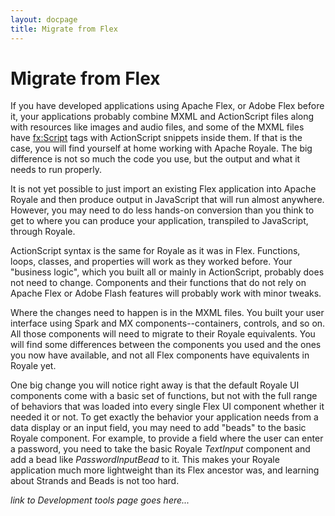 ```yaml
---
layout: docpage
title: Migrate from Flex
---
```

<!-- This is from material created by Peter Ent and modified by Tom Chiverton: https://cwiki.apache.org/confluence/pages/viewpage.action?pageId=34013930 -->
<!-- I have not added links to other pages, or to other sites, yet -->
# Migrate from Flex
If you have developed applications using Apache Flex, or Adobe Flex before it, your applications probably combine MXML and ActionScript files along with resources like images and audio files, and some of the MXML files have <fx:Script> tags with ActionScript snippets inside them. If that is the case, you will find yourself at home working with Apache Royale. The big difference is not so much the code you use, but the output and what it needs to run properly.

It is not yet possible to just import an existing Flex application into Apache Royale and then produce output in JavaScript that will run almost anywhere. However, you may need to do less hands-on conversion than you think to get to where you can produce your application, transpiled to JavaScript, through Royale.

ActionScript syntax is the same for Royale as it was in Flex. Functions, loops, classes, and properties will work as they worked before.
Your "business logic", which you built all or mainly in ActionScript, probably does not need to change. 
Components and their functions that do not rely on Apache Flex or Adobe Flash features will probably work with minor tweaks.

Where the changes need to happen is in the MXML files. You built your user interface using Spark and MX components--containers, controls, and so on. All those components will need to migrate to their Royale equivalents. You will find some differences between the components you used and the ones you now have available, and not all Flex components have equivalents in Royale yet.

One big change you will notice right away is that the default Royale UI components come with a basic set of functions, but not with the full range of behaviors that was loaded into every single Flex UI component whether it needed it or not. To get exactly the behavior your application needs from a data display or an input field, you may need to add "beads" to the basic Royale component. For example, to provide a field where the user can enter a password, you need to take the basic Royale *TextInput* component and add a bead like *PasswordInputBead* to it. This makes your Royale application much more lightweight than its Flex ancestor was, and learning about Strands and Beads is not too hard.

*link to Development tools page goes here...*
